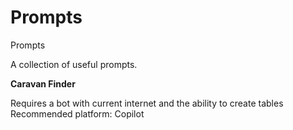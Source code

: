 # Prompts
Prompts

A collection of useful prompts.  

<b>Caravan Finder</b>

Requires a bot with current internet and the ability to create tables
Recommended platform: Copilot
